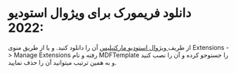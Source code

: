# دانلود فریمورک برای ویژوال استودیو 2022:

از طریف[ ویژوال استودیو مارکتپلیس](https://marketplace.visualstudio.com/items?itemName=MicroDomainFlow.armanespiar " ویژوال استودیو مارکتپلیس") آن را دانلود کنید. و یا از طریق منوی Extensions -> Manage Extensions رفته و نام MDFTemplate را جستوجو کرده و آن را نصب کنید و به همین ترتیب میتوانید آن را حذف نمایید.

